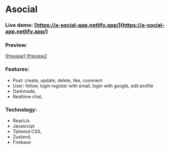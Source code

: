 # Asocial

### Live demo: [https://a-social-app.netlify.app/](https://a-social-app.netlify.app/)

### Preview:

[!Preview1](https://res.cloudinary.com/annnn/image/upload/v1645258246/Screenshot_2022-02-19_150936_ev2hlx.png)
[!Preview2](https://res.cloudinary.com/annnn/image/upload/v1645258251/Screenshot_2022-02-19_150856_m8mrdl.png)

### Features:

- Post: create, update, delete, like, comment
- User: follow, login register with email, login with google, edit profile
- Darkmode,
- Realtime chat,

### Technology:

- ReactJs
- Javasrcipt
- Tailwind CSS,
- Zustand,
- Firebase
